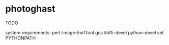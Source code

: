 # photoghast
TODO

system requirements: perl-Image-ExifTool gcc libffi-devel python-devel
set PYTHONPATH
